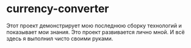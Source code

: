 # currency-converter
Этот проект демонстрирует мою последнюю сборку технологий и показывает мои знания. Это проект развивается лично мной. И всё здесь я выполнил чисто своими руками. 
